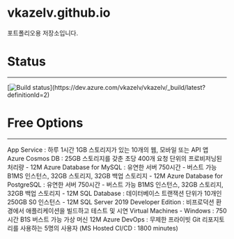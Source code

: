 # vkazelv.github.io
포트폴리오용 저장소입니다. 

# Status
---
[![Build status](https://dev.azure.com/vkazelv/vkazelv/_apis/build/status/vkazelv-ASP.NET%20Core%20(.NET%20Framework)-CI)](https://dev.azure.com/vkazelv/vkazelv/_build/latest?definitionId=2)

# Free Options 
---
App Service : 하루 1시간 1GB 스토리지가 있는 10개의 웹, 모바일 또는 API 앱 
Azure Cosmos DB : 25GB 스토리지를 갖춘 초당 400개 요청 단위의 프로비저닝된 처리량 - 12M
Azure Database for MySQL : 유연한 서버 750시간 - 버스트 가능 B1MS 인스턴스, 32GB 스토리지, 32GB 백업 스토리지 - 12M
Azure Database for PostgreSQL : 유연한 서버 750시간 - 버스트 가능 B1MS 인스턴스, 32GB 스토리지, 32GB 백업 스토리지  - 12M
SQL Database : 데이터베이스 트랜잭션 단위가 10개인 250GB S0 인스턴스 - 12M 
SQL Server 2019 Developer Edition : 비프로덕션 환경에서 애플리케이션을 빌드하고 테스트 및 시연 
Virtual Machines - Windows : 750시간 B1S 버스트 가능 가상 머신 12M 
Azure DevOps : 무제한 프라이빗 Git 리포지토리를 사용하는 5명의 사용자 (MS Hosted CI/CD : 1800 minutes) 
